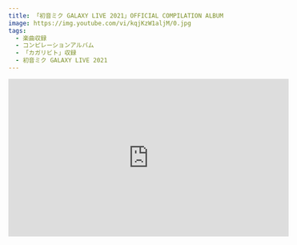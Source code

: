```yaml
---
title: 「初音ミク GALAXY LIVE 2021」OFFICIAL COMPILATION ALBUM
image: https://img.youtube.com/vi/kqjKzW1aljM/0.jpg
tags:
  - 楽曲収録
  - コンピレーションアルバム
  - 「カガリビト」収録
  - 初音ミク GALAXY LIVE 2021
---
```


<iframe
  width="560"
  height="315"
  src="https://www.youtube.com/embed/kqjKzW1aljM"
  title="YouTube video player"
  frameborder="0"
  allow="accelerometer; autoplay; clipboard-write; encrypted-media; gyroscope; picture-in-picture"
  allowfullscreen
></iframe>
